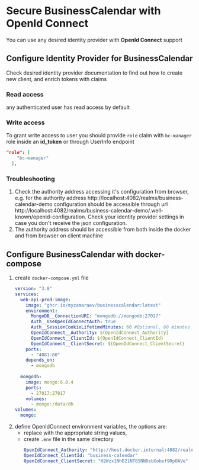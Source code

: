 # Secure BusinessCalendar with OpenId Connect

You can use any desired identity provider with **OpenId Connect** support

## Configure Identity Provider for BusinessCalendar

Check desired identity provider documentation to find out how to create new client, and enrich tokens with claims

### Read access
any authenticated user has read access by default

### Write access
To grant write access to user you should provide `role` claim with `bc-manager` role inside an **id_token** or through UserInfo endpoint
```json
"role": [
    "bc-manager"
  ],
```

### Troubleshooting
1. Check the authority address accessing it's configuration from browser,
   e.g. for the authority address http://localhost:4082/realms/business-calendar-demo
   configuration should be accessible through url http://localhost:4082/realms/business-calendar-demo/.well-known/openid-configuration.
   Check your identity provider settings in case you don't receive the json configuration.
2. The authority address should be accessible from both inside the docker and from browser on client machine

## Configure BusinessCalendar with docker-compose

1. create `docker-compose.yml` file
    ```yaml
    version: "3.8"
    services:
      web-api-prod-image:
        image: "ghcr.io/myzamaraev/businesscalendar:latest"
        environment:
          MongoDB__ConnectionURI: "mongodb://mongodb:27017"
          Auth__UseOpenIdConnectAuth: true 
          Auth__SessionCookieLifetimeMinutes: 60 #Optional, 60 minutes is default value
          OpenIdConnect__Authority: ${OpenIdConnect_Authority}
          OpenIdConnect__ClientId: ${OpenIdConnect_ClientId}
          OpenIdConnect__ClientSecret: ${OpenIdConnect_ClientSecret}
        ports:
          - "4081:80"
        depends_on:
          - mongodb
      
      mongodb:
        image: mongo:6.0.4
        ports:
          - 27017:27017
        volumes:
          - mongo:/data/db
    volumes:
      mongo:
    ```
2. define OpenIdConnect environment variables, the options are:
   - replace with the appropriate string values, 
   - create `.env` file in the same directory
       ```yaml
      OpenIdConnect_Authority: "http://host.docker.internal:4082/realms/business-calendar-demo"
      OpenIdConnect_ClientId: "business-calendar"
      OpenIdConnect_ClientSecret: "H2Wzx1NhB21NT85NNDsbGobuf9RpOAVe"
       ```



